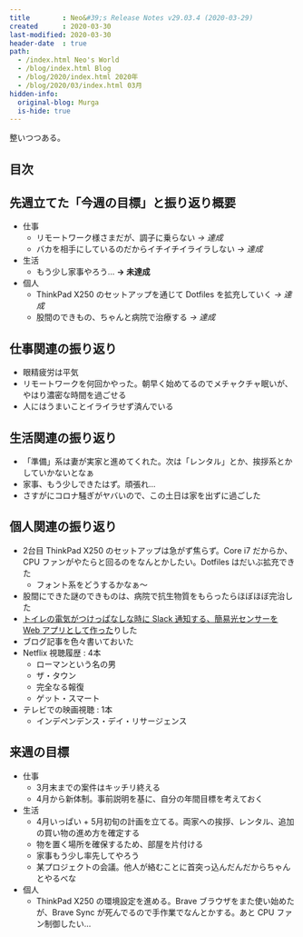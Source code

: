 ```yaml
---
title        : Neo&#39;s Release Notes v29.03.4 (2020-03-29)
created      : 2020-03-30
last-modified: 2020-03-30
header-date  : true
path:
  - /index.html Neo's World
  - /blog/index.html Blog
  - /blog/2020/index.html 2020年
  - /blog/2020/03/index.html 03月
hidden-info:
  original-blog: Murga
  is-hide: true
---
```


整いつつある。

## 目次

## 先週立てた「今週の目標」と振り返り概要

- 仕事
  - リモートワーク様さまだが、調子に乗らない _→ 達成_
  - バカを相手にしているのだからイチイチイライラしない _→ 達成_
- 生活
  - もう少し家事やろう… __→ 未達成__
- 個人
  - ThinkPad X250 のセットアップを通じて Dotfiles を拡充していく _→ 達成_
  - 股間のできもの、ちゃんと病院で治療する _→ 達成_

## 仕事関連の振り返り

- 眼精疲労は平気
- リモートワークを何回かやった。朝早く始めてるのでメチャクチャ眠いが、やはり濃密な時間を過ごせる
- 人にはうまいことイライラせず済んでいる

## 生活関連の振り返り

- 「準備」系は妻が実家と進めてくれた。次は「レンタル」とか、挨拶系とかしていかないとなぁ
- 家事、もう少しできたはず。頑張れ…
- さすがにコロナ騒ぎがヤバいので、この土日は家を出ずに過ごした

## 個人関連の振り返り

- 2台目 ThinkPad X250 のセットアップは急がず焦らず。Core i7 だからか、CPU ファンがやたらと回るのをなんとかしたい。Dotfiles はだいぶ拡充できた
  - フォント系をどうするかなぁ～
- 股間にできた謎のできものは、病院で抗生物質をもらったらほぼほぼ完治した
- [トイレの電気がつけっぱなしな時に Slack 通知する、簡易光センサーを Web アプリとして作った](https://github.com/Neos21/web-camera-light-sensor)りした
- ブログ記事を色々書いておいた
- Netflix 視聴履歴 : 4本
  - ローマンという名の男
  - ザ・タウン
  - 完全なる報復
  - ゲット・スマート
- テレビでの映画視聴 : 1本
  - インデペンデンス・デイ・リサージェンス

## 来週の目標

- 仕事
  - 3月末までの案件はキッチリ終える
  - 4月から新体制。事前説明を基に、自分の年間目標を考えておく
- 生活
  - 4月いっぱい + 5月初旬の計画を立てる。両家への挨拶、レンタル、追加の買い物の進め方を確定する
  - 物を置く場所を確保するため、部屋を片付ける
  - 家事もう少し率先してやろう
  - 某プロジェクトの会議。他人が絡むことに首突っ込んだんだからちゃんとやるべな
- 個人
  - ThinkPad X250 の環境設定を進める。Brave ブラウザをまた使い始めたが、Brave Sync が死んでるので手作業でなんとかする。あと CPU ファン制御したい…
